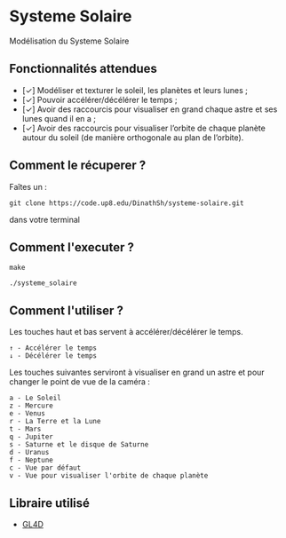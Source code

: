 # Systeme Solaire

Modélisation du Systeme Solaire

## Fonctionnalités attendues

- [✓] Modéliser et texturer le soleil, les planètes et leurs lunes ;
- [✓] Pouvoir accélérer/décélérer le temps ;
- [✓]  Avoir des raccourcis pour visualiser en grand chaque astre et ses lunes quand il en a ;
- [✓]  Avoir des raccourcis pour visualiser l’orbite de chaque planète autour du soleil (de manière orthogonale au plan de l’orbite).

## Comment le récuperer ?

Faîtes un : 
```
git clone https://code.up8.edu/DinathSh/systeme-solaire.git
```
dans votre terminal

## Comment l'executer ?
```
make
```

```
./systeme_solaire
```
## Comment l'utiliser ?
Les touches haut et bas servent à accélérer/décélérer le temps.
```
↑ - Accélérer le temps
↓ - Décélérer le temps
```

Les touches suivantes serviront à visualiser en grand un astre et pour changer le point de vue de la caméra :

```
a - Le Soleil
z - Mercure
e - Venus
r - La Terre et la Lune
t - Mars
q - Jupiter
s - Saturne et le disque de Saturne
d - Uranus
f - Neptune
c - Vue par défaut
v - Vue pour visualiser l'orbite de chaque planète
```
## Libraire utilisé
* [GL4D](https://github.com/noalien/GL4Dummies) 
